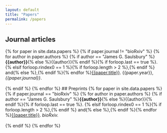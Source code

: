 ```yaml
---
layout: default
title: "Papers"
permalink: /papers
---
```

## Journal articles
<l>
  {% for paper in site.data.papers %}
    {% if paper.journal != "bioRxiv" %}
    {% for author in paper.authors %}
      {% if author == "James G. Saulsbury" %}<b>{{author}}</b>{% else %}{{author}}{% endif %}{% if forloop.last == true %}. {% elsif forloop.rindex0 == 1 %}{% if forloop.length > 2 %},{% endif %} and{% else %},{% endif %}{% endfor %}<a href="https://doi.org/{{paper.doi}}">{{paper.title}}</a>. {{paper.year}}, <i>{{paper.journal}}</i>.
    <br><br>
    {% endif %}
  {% endfor %}
</l>
## Preprints
<l>
  {% for paper in site.data.papers %}
    {% if paper.journal == "bioRxiv" %}  
    {% for author in paper.authors %}
      {% if author == "James G. Saulsbury" %}<b>{{author}}</b>{% else %}{{author}}{% endif %}{% if forloop.last == true %}. {% elsif forloop.rindex0 == 1 %}{% if forloop.length > 2 %},{% endif %} and{% else %},{% endif %}{% endfor %}<a href="https://doi.org/{{paper.doi}}">{{paper.title}}</a>. <i>bioRxiv.</i>
    <br><br>
    {% endif %}
  {% endfor %}
</l>
